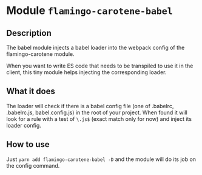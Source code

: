 # Module `flamingo-carotene-babel`

## Description

The babel module injects a babel loader into the webpack config of the flamingo-carotene module.

When you want to write ES code that needs to be transpiled to use it in the client, this tiny module helps injecting the corresponding loader.

## What it does
The loader will check if there is a babel config file (one of .babelrc, .babelrc.js, babel.config.js) in the root of your project. When found it will look for a rule with a test of `\.js$` (exact match only for now) and inject its loader config.

## How to use
Just `yarn add flamingo-carotene-babel -D` and the module will do its job on the config command.

